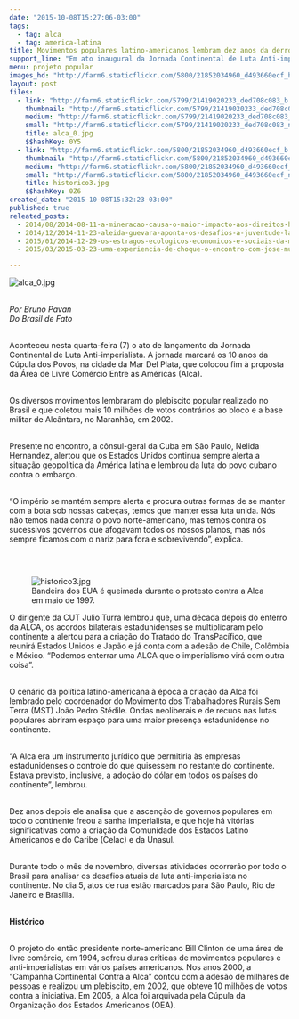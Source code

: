 ```yaml
---
date: "2015-10-08T15:27:06-03:00"
tags:
  - tag: alca
  - tag: america-latina
title: Movimentos populares latino-americanos lembram dez anos da derrota da Alca
support_line: "Em ato inaugural da Jornada Continental de Luta Anti-imperialista, organizações lembraram que imperialismo se mantém ativo na região."
menu: projeto popular
images_hd: "http://farm6.staticflickr.com/5800/21852034960_d493660ecf_b.jpg"
layout: post
files:
  - link: "http://farm6.staticflickr.com/5799/21419020233_ded708c083_b.jpg"
    thumbnail: "http://farm6.staticflickr.com/5799/21419020233_ded708c083_t.jpg"
    medium: "http://farm6.staticflickr.com/5799/21419020233_ded708c083_z.jpg"
    small: "http://farm6.staticflickr.com/5799/21419020233_ded708c083_n.jpg"
    title: alca_0.jpg
    $$hashKey: 0Y5
  - link: "http://farm6.staticflickr.com/5800/21852034960_d493660ecf_b.jpg"
    thumbnail: "http://farm6.staticflickr.com/5800/21852034960_d493660ecf_t.jpg"
    medium: "http://farm6.staticflickr.com/5800/21852034960_d493660ecf_z.jpg"
    small: "http://farm6.staticflickr.com/5800/21852034960_d493660ecf_n.jpg"
    title: historico3.jpg
    $$hashKey: 0Z6
created_date: "2015-10-08T15:32:23-03:00"
published: true
releated_posts:
  - 2014/08/2014-08-11-a-mineracao-causa-o-maior-impacto-aos-direitos-humanos-afirma-militante-mexicano.md
  - 2014/12/2014-11-23-aleida-guevara-aponta-os-desafios-a-juventude-latino-americana.md
  - 2015/01/2014-12-29-os-estragos-ecologicos-economicos-e-sociais-da-mineracao-na-america-latina.md
  - 2015/03/2015-03-23-uma-experiencia-de-choque-o-encontro-com-jose-mujica.md

---
```

<p><img alt="alca_0.jpg" src="http://farm6.staticflickr.com/5799/21419020233_ded708c083_b.jpg" /><br />
&nbsp;</p>

<p><em>Por Bruno Pavan<br />
Do Brasil de Fato</em>&nbsp;&nbsp;</p>

<p><br />
Aconteceu nesta quarta-feira (7) o ato de lan&ccedil;amento da Jornada Continental de Luta Anti-imperialista. A jornada marcar&aacute; os 10 anos da C&uacute;pula dos Povos, na cidade da Mar Del Plata, que colocou fim &agrave; proposta da &Aacute;rea de Livre Com&eacute;rcio Entre as Am&eacute;ricas (Alca).&nbsp;</p>

<p><br />
Os diversos movimentos lembraram do plebiscito popular realizado no Brasil e que coletou mais 10 milh&otilde;es de votos contr&aacute;rios ao bloco e a base militar de Alc&acirc;ntara, no Maranh&atilde;o, em 2002.</p>

<p><br />
Presente no encontro, a c&ocirc;nsul-geral da Cuba em S&atilde;o Paulo, Nelida Hernandez, alertou que os Estados Unidos continua sempre alerta a situa&ccedil;&atilde;o geopol&iacute;tica da Am&eacute;rica latina e lembrou da luta do povo cubano contra o embargo.&nbsp;</p>

<p><br />
&ldquo;O imp&eacute;rio se mant&eacute;m sempre alerta e procura outras formas de se manter com a bota sob nossas cabe&ccedil;as, temos que manter essa luta unida. N&oacute;s n&atilde;o temos nada contra o povo norte-americano, mas temos contra os sucessivos governos que afogavam todos os nossos planos, mas n&oacute;s sempre ficamos com o nariz para fora e sobrevivendo&rdquo;, explica.</p>

<p>&nbsp;</p>

<figure class="image" style="float:right"><img alt="historico3.jpg" src="http://farm6.staticflickr.com/5800/21852034960_d493660ecf_b.jpg" />
<figcaption>Bandeira dos EUA &eacute; queimada durante o protesto contra a Alca em maio de 1997.</figcaption>
</figure>

<p>O dirigente da CUT Julio Turra lembrou que, uma d&eacute;cada depois do enterro da ALCA, os acordos bilaterais estadunidenses se multiplicaram pelo continente a alertou para a cria&ccedil;&atilde;o do Tratado do TransPac&iacute;fico, que reunir&aacute; Estados Unidos e Jap&atilde;o e j&aacute; conta com a ades&atilde;o de Chile, Col&ocirc;mbia e M&eacute;xico. &ldquo;Podemos enterrar uma ALCA que o imperialismo vir&aacute; com outra coisa&rdquo;.</p>

<p><br />
O cen&aacute;rio da pol&iacute;tica latino-americana &agrave; &eacute;poca a cria&ccedil;&atilde;o da Alca foi lembrado pelo coordenador do Movimento dos Trabalhadores Rurais Sem Terra (MST) Jo&atilde;o Pedro St&eacute;dile. Ondas neoliberais e de recuos nas lutas populares abriram espa&ccedil;o para uma maior presen&ccedil;a estadunidense no continente.</p>

<p><br />
&ldquo;A Alca era um instrumento jur&iacute;dico que permitiria &agrave;s empresas estadunidenses o controle do que quisessem no restante do continente. Estava previsto, inclusive, a ado&ccedil;&atilde;o do d&oacute;lar em todos os pa&iacute;ses do continente&rdquo;, lembrou.</p>

<p><br />
Dez anos depois ele analisa que a ascen&ccedil;&atilde;o de governos populares em todo o continente freou a sanha imperialista, e que hoje h&aacute; vit&oacute;rias significativas como a cria&ccedil;&atilde;o da Comunidade dos Estados Latino Americanos e do Caribe (Celac) e da Unasul.</p>

<p><br />
Durante todo o m&ecirc;s de novembro, diversas atividades ocorrer&atilde;o por todo o Brasil para analisar os desafios atuais da luta anti-imperialista no continente. No dia 5, atos de rua est&atilde;o marcados para S&atilde;o Paulo, Rio de Janeiro e Bras&iacute;lia.</p>

<p><br />
<strong>Hist&oacute;rico</strong></p>

<p><br />
O projeto do ent&atilde;o presidente norte-americano Bill Clinton de uma &aacute;rea de livre com&eacute;rcio, em 1994, sofreu duras cr&iacute;ticas de movimentos populares e anti-imperialistas em v&aacute;rios pa&iacute;ses americanos. Nos anos 2000, a &ldquo;Campanha Continental Contra a Alca&rdquo; contou com a ades&atilde;o de milhares de pessoas e realizou um plebiscito, em 2002, que obteve 10 milh&otilde;es de votos contra a iniciativa. Em 2005, a Alca foi arquivada pela C&uacute;pula da Organiza&ccedil;&atilde;o dos Estados Americanos (OEA).</p>
